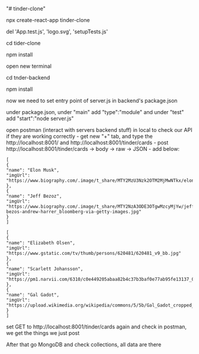 "# tinder-clone" 

npx create-react-app tinder-clone

del 'App.test.js', 'logo.svg', 'setupTests.js'

cd tider-clone

npm install

open new terminal 

cd tnder-backend

npm install

now we need to set entry point of server.js in backend's package.json

under package.json, under "main" add "type":"module" and under "test" add "start":"node server.js"

open postman (interact with servers backend stuff) in local to check our API if they are working correctly - get new "+" tab, and type the http://localhost:8001/ and http://localhost:8001/tinder/cards - post http://localhost:8001/tinder/cards -> body -> raw -> JSON - add below:

    [
    {
    "name": "Elon Musk",
    "imgUrl":
    "https://www.biography.com/.image/t_share/MTY2MzU3Nzk2OTM2MjMwNTkx/elon_musk_royal_society.jpg"
    },
    {
    "name": "Jeff Bezoz",
    "imgUrl":
    "https://www.biography.com/.image/t_share/MTY2NzA3ODE3OTgwMzcyMjYw/jeff-bezos-andrew-harrer_bloomberg-via-getty-images.jpg"
    }
    ]

    [
    {
    "name": "Elizabeth Olsen",
    "imgUrl":
    "https://www.gstatic.com/tv/thumb/persons/620481/620481_v9_bb.jpg"
    },
    {
    "name": "Scarlett Johansson",
    "imgUrl":
    "https://pm1.narvii.com/6310/c0e449205abaa82b4c37b3baf0e77ab95fe13137_00.jpg"
    },
    {
    "name": "Gal Gadot",
    "imgUrl":
    "https://upload.wikimedia.org/wikipedia/commons/5/5b/Gal_Gadot_cropped_lighting_corrected_2b.jpg"
    }
    ]


set GET to http://localhost:8001/tinder/cards again and check in postman, we get the things we just post

After that go MongoDB and check collections, all data are there

